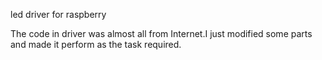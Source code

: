 led driver for raspberry


The code in driver was almost all from Internet.I just modified some parts and made it perform as the task required.
